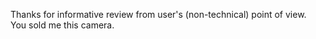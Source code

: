Thanks for informative review from user's (non-technical) point of view.  
You sold me this camera.

